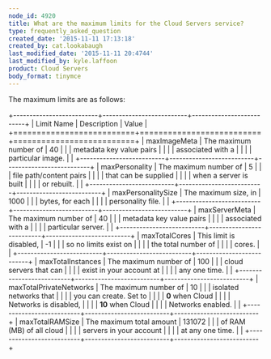 ```yaml
---
node_id: 4920
title: What are the maximum limits for the Cloud Servers service?
type: frequently_asked_question
created_date: '2015-11-11 17:13:18'
created_by: cat.lookabaugh
last_modified_date: '2015-11-11 20:4744'
last_modified_by: kyle.laffoon
product: Cloud Servers
body_format: tinymce
---
```


The maximum limits are as follows:

+--------------------------+--------------------------+--------------------------+
| Limit Name               | Description              | Value                    |
+==========================+==========================+==========================+
| maxImageMeta             | The maximum number of    | 40                       |
|                          | metadata key value pairs |                          |
|                          | associated with a        |                          |
|                          | particular image.        |                          |
+--------------------------+--------------------------+--------------------------+
| maxPersonality           | The maximum number of    | 5                        |
|                          | file path/content pairs  |                          |
|                          | that can be supplied     |                          |
|                          | when a server is built   |                          |
|                          | or rebuilt.              |                          |
+--------------------------+--------------------------+--------------------------+
| maxPersonalitySize       | The maximum size, in     | 1000                     |
|                          | bytes, for each          |                          |
|                          | personality file.        |                          |
+--------------------------+--------------------------+--------------------------+
| maxServerMeta            | The maximum number of    | 40                       |
|                          | metadata key value pairs |                          |
|                          | associated with a        |                          |
|                          | particular server.       |                          |
+--------------------------+--------------------------+--------------------------+
| maxTotalCores            | This limit is disabled,  | -1                       |
|                          | so no limits exist on    |                          |
|                          | the total number of      |                          |
|                          | cores.                   |                          |
+--------------------------+--------------------------+--------------------------+
| maxTotalInstances        | The maximum number of    | 100                      |
|                          | cloud servers that can   |                          |
|                          | exist in your account at |                          |
|                          | any one time.            |                          |
+--------------------------+--------------------------+--------------------------+
| maxTotalPrivateNetworks  | The maximum number of    | 10                       |
|                          | isolated networks that   |                          |
|                          | you can create. Set to   |                          |
|                          | **0** when Cloud         |                          |
|                          | Networks is disabled,    |                          |
|                          | **10** when Cloud        |                          |
|                          | Networks enabled.        |                          |
+--------------------------+--------------------------+--------------------------+
| maxTotalRAMSize          | The maximum total amount | 131072                   |
|                          | of RAM (MB) of all cloud |                          |
|                          | servers in your account  |                          |
|                          | at any one time.         |                          |
+--------------------------+--------------------------+--------------------------+



